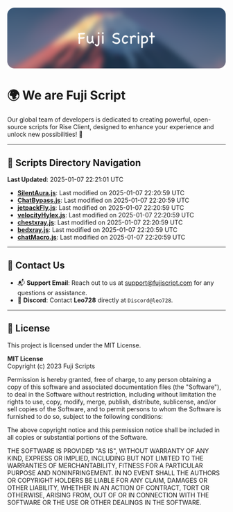 ![Banner](.github/b.webp)

# 🌍 **We are Fuji Script**

Our global team of developers is dedicated to creating powerful, open-source scripts for Rise Client, designed to enhance your experience and unlock new possibilities! 🌟

---
<!-- SCRIPTS_NAVIGATION_START -->
## 📂 **Scripts Directory Navigation**

**Last Updated**: 2025-01-07 22:21:01 UTC

- **[SilentAura.js](scripts/SilentAura.js)**: Last modified on 2025-01-07 22:20:59 UTC
- **[ChatBypass.js](scripts/ChatBypass.js)**: Last modified on 2025-01-07 22:20:59 UTC
- **[jetpackFly.js](scripts/jetpackFly.js)**: Last modified on 2025-01-07 22:20:59 UTC
- **[velocityHylex.js](scripts/velocityHylex.js)**: Last modified on 2025-01-07 22:20:59 UTC
- **[chestxray.js](scripts/chestxray.js)**: Last modified on 2025-01-07 22:20:59 UTC
- **[bedxray.js](scripts/bedxray.js)**: Last modified on 2025-01-07 22:20:59 UTC
- **[chatMacro.js](scripts/chatMacro.js)**: Last modified on 2025-01-07 22:20:59 UTC

<!-- SCRIPTS_NAVIGATION_END -->

---

## 💬 **Contact Us**  
- 📬 **Support Email**: Reach out to us at [support@fujiscript.com](mailto:support@fujiscript.com) for any questions or assistance.  
- 💬 **Discord**: Contact **Leo728** directly at `Discord@leo728`.

---

## 📜 **License**

This project is licensed under the MIT License.  

**MIT License**  
Copyright (c) 2023 Fuji Scripts  

Permission is hereby granted, free of charge, to any person obtaining a copy of this software and associated documentation files (the "Software"), to deal in the Software without restriction, including without limitation the rights to use, copy, modify, merge, publish, distribute, sublicense, and/or sell copies of the Software, and to permit persons to whom the Software is furnished to do so, subject to the following conditions:  

The above copyright notice and this permission notice shall be included in all copies or substantial portions of the Software.  

THE SOFTWARE IS PROVIDED "AS IS", WITHOUT WARRANTY OF ANY KIND, EXPRESS OR IMPLIED, INCLUDING BUT NOT LIMITED TO THE WARRANTIES OF MERCHANTABILITY, FITNESS FOR A PARTICULAR PURPOSE AND NONINFRINGEMENT. IN NO EVENT SHALL THE AUTHORS OR COPYRIGHT HOLDERS BE LIABLE FOR ANY CLAIM, DAMAGES OR OTHER LIABILITY, WHETHER IN AN ACTION OF CONTRACT, TORT OR OTHERWISE, ARISING FROM, OUT OF OR IN CONNECTION WITH THE SOFTWARE OR THE USE OR OTHER DEALINGS IN THE SOFTWARE.  
